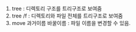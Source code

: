 
1. tree                    : 디렉토리 구조를 트리구조로 보여줌
2. tree /f                 :  디렉토리와 파일 전체를 트리구조로 보여줌
3. move 과거이름 바꿀이름   : 파일 이름을 변경할 수 있음.